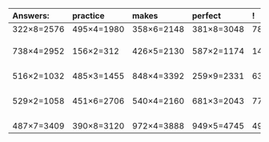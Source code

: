 | Answers: | practice | makes | perfect | ! |
| :--- | :--- | :--- | :--- | :--- |
| 322×8=2576 | 495×4=1980 | 358×6=2148 | 381×8=3048 | 789×3=2367 | 
|   |   |   |   |   | 
|   |   |   |   |   | 
|   |   |   |   |   | 
| 738×4=2952 | 156×2=312 | 426×5=2130 | 587×2=1174 | 140×2=280 | 
|   |   |   |   |   | 
|   |   |   |   |   | 
|   |   |   |   |   | 
|   |   |   |   |   | 
| 516×2=1032 | 485×3=1455 | 848×4=3392 | 259×9=2331 | 630×9=5670 | 
|   |   |   |   |   | 
|   |   |   |   |   | 
|   |   |   |   |   | 
|   |   |   |   |   | 
| 529×2=1058 | 451×6=2706 | 540×4=2160 | 681×3=2043 | 774×8=6192 | 
|   |   |   |   |   | 
|   |   |   |   |   | 
|   |   |   |   |   | 
|   |   |   |   |   | 
| 487×7=3409 | 390×8=3120 | 972×4=3888 | 949×5=4745 | 496×7=3472 | 
